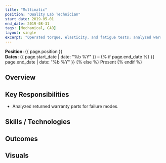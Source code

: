 ```yaml
---
title: "Multimatic"
position: "Quality Lab Technician"
start_date: 2019-05-01
end_date: 2019-08-31
tags: [Mechanical, CAD]
layout: single
excerpt: "Operated torque, elasticity, and fatigue tests; analyzed warranty parts."
---
```


**Position:** {{ page.position }}  
**Dates:** {{ page.start_date | date: "%b %Y" }} – {% if page.end_date %}
  {{ page.end_date | date: "%b %Y" }}
{% else %}
  Present
{% endif %}

## Overview

## Key Responsibilities
- Analyzed returned warranty parts for failure modes.

## Skills / Technologies

## Outcomes

## Visuals